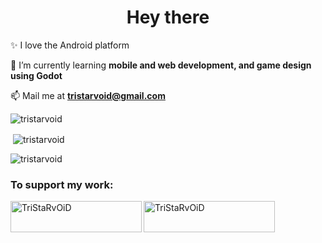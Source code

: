 <h1 align="center">Hey there</h1>

✨ I love the Android platform

🌱 I’m currently learning **mobile and web development, and game design using Godot**

📫 Mail me at **tristarvoid@gmail.com**


<p><img align="center" src="https://github-readme-stats.vercel.app/api/top-langs?username=tristarvoid&show_icons=true&theme=highcontrast&locale=en&layout=compact" alt="tristarvoid" /></p>

<p>&nbsp;<img align="center" src="https://github-readme-stats.vercel.app/api?username=tristarvoid&show_icons=true&theme=highcontrast&locale=en" alt="tristarvoid" /></p>

<p><img align="center" src="https://github-readme-streak-stats.herokuapp.com/?user=tristarvoid&theme=highcontrast" alt="tristarvoid" /></p>

<h3 align="left">To support my work:</h3>
<p><a href="https://www.buymeacoffee.com/TriStaRvOiD"> <img align="left" src="https://cdn.buymeacoffee.com/buttons/v2/default-yellow.png" height="50" width="210" alt="TriStaRvOiD" /></a><a href="https://ko-fi.com/TriStaRvOiD"> <img align="left" src="https://cdn.ko-fi.com/cdn/kofi3.png?v=3" height="50" width="210" alt="TriStaRvOiD" /></a></p>
